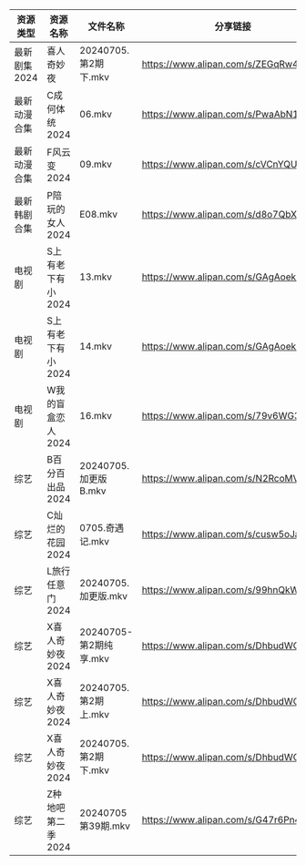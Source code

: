 | 资源类型     | 资源名称        | 文件名称               | 分享链接                                 | 更新时间                |
| -------- | ----------- | ------------------ | ------------------------------------ | ------------------- |
| 最新剧集2024 | 喜人奇妙夜       | 20240705.第2期下.mkv  | https://www.alipan.com/s/ZEGqRw45GQP | 2024-07-05 14:10:03 |
| 最新动漫合集   | C成何体统2024   | 06.mkv             | https://www.alipan.com/s/PwaAbN16cec | 2024-07-05 12:08:59 |
| 最新动漫合集   | F风云变2024    | 09.mkv             | https://www.alipan.com/s/cVCnYQUhJmX | 2024-07-05 12:09:03 |
| 最新韩剧合集   | P陪玩的女人2024  | E08.mkv            | https://www.alipan.com/s/d8o7QbXUREf | 2024-07-05 00:09:21 |
| 电视剧      | S上有老下有小2024 | 13.mkv             | https://www.alipan.com/s/GAgAoekUHew | 2024-07-05 00:06:40 |
| 电视剧      | S上有老下有小2024 | 14.mkv             | https://www.alipan.com/s/GAgAoekUHew | 2024-07-05 00:06:39 |
| 电视剧      | W我的盲盒恋人2024 | 16.mkv             | https://www.alipan.com/s/79v6WG3ZjBK | 2024-07-05 14:06:49 |
| 综艺       | B百分百出品2024  | 20240705.加更版B.mkv  | https://www.alipan.com/s/N2RcoMVTDZC | 2024-07-05 14:07:12 |
| 综艺       | C灿烂的花园2024  | 0705.奇遇记.mkv       | https://www.alipan.com/s/cusw5oJaLFV | 2024-07-05 14:07:23 |
| 综艺       | L旅行任意门2024  | 20240705.加更版.mkv   | https://www.alipan.com/s/99hnQkWKkeJ | 2024-07-05 14:07:54 |
| 综艺       | X喜人奇妙夜2024  | 20240705-第2期纯享.mkv | https://www.alipan.com/s/DhbudWQ5s9v | 2024-07-05 14:08:30 |
| 综艺       | X喜人奇妙夜2024  | 20240705.第2期上.mkv  | https://www.alipan.com/s/DhbudWQ5s9v | 2024-07-05 14:08:30 |
| 综艺       | X喜人奇妙夜2024  | 20240705.第2期下.mkv  | https://www.alipan.com/s/DhbudWQ5s9v | 2024-07-05 14:08:30 |
| 综艺       | Z种地吧第二季2024 | 20240705第39期.mkv   | https://www.alipan.com/s/G47r6Pn4GFV | 2024-07-05 14:08:48 |
